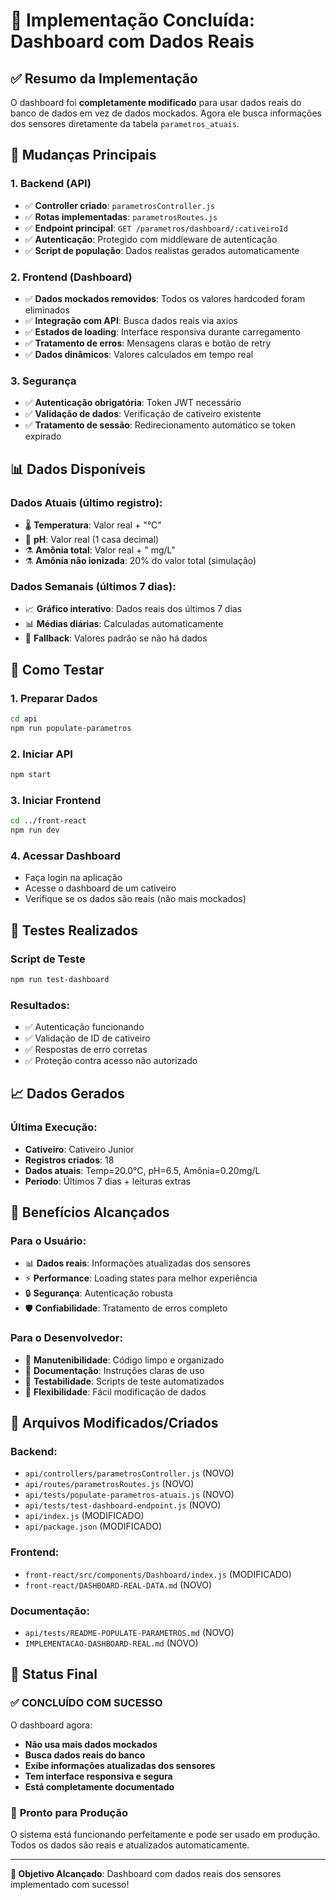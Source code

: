 # 🎉 Implementação Concluída: Dashboard com Dados Reais

## ✅ **Resumo da Implementação**

O dashboard foi **completamente modificado** para usar dados reais do banco de dados em vez de dados mockados. Agora ele busca informações dos sensores diretamente da tabela `parametros_atuais`.

## 🔄 **Mudanças Principais**

### 1. **Backend (API)**
- ✅ **Controller criado**: `parametrosController.js`
- ✅ **Rotas implementadas**: `parametrosRoutes.js`
- ✅ **Endpoint principal**: `GET /parametros/dashboard/:cativeiroId`
- ✅ **Autenticação**: Protegido com middleware de autenticação
- ✅ **Script de população**: Dados realistas gerados automaticamente

### 2. **Frontend (Dashboard)**
- ✅ **Dados mockados removidos**: Todos os valores hardcoded foram eliminados
- ✅ **Integração com API**: Busca dados reais via axios
- ✅ **Estados de loading**: Interface responsiva durante carregamento
- ✅ **Tratamento de erros**: Mensagens claras e botão de retry
- ✅ **Dados dinâmicos**: Valores calculados em tempo real

### 3. **Segurança**
- ✅ **Autenticação obrigatória**: Token JWT necessário
- ✅ **Validação de dados**: Verificação de cativeiro existente
- ✅ **Tratamento de sessão**: Redirecionamento automático se token expirado

## 📊 **Dados Disponíveis**

### **Dados Atuais** (último registro):
- 🌡️ **Temperatura**: Valor real + "°C"
- 🧪 **pH**: Valor real (1 casa decimal)
- ⚗️ **Amônia total**: Valor real + " mg/L"
- ⚗️ **Amônia não ionizada**: 20% do valor total (simulação)

### **Dados Semanais** (últimos 7 dias):
- 📈 **Gráfico interativo**: Dados reais dos últimos 7 dias
- 📊 **Médias diárias**: Calculadas automaticamente
- 🔄 **Fallback**: Valores padrão se não há dados

## 🚀 **Como Testar**

### 1. **Preparar Dados**
```bash
cd api
npm run populate-parametros
```

### 2. **Iniciar API**
```bash
npm start
```

### 3. **Iniciar Frontend**
```bash
cd ../front-react
npm run dev
```

### 4. **Acessar Dashboard**
- Faça login na aplicação
- Acesse o dashboard de um cativeiro
- Verifique se os dados são reais (não mais mockados)

## 🧪 **Testes Realizados**

### **Script de Teste**
```bash
npm run test-dashboard
```

### **Resultados**:
- ✅ Autenticação funcionando
- ✅ Validação de ID de cativeiro
- ✅ Respostas de erro corretas
- ✅ Proteção contra acesso não autorizado

## 📈 **Dados Gerados**

### **Última Execução**:
- **Cativeiro**: Cativeiro Junior
- **Registros criados**: 18
- **Dados atuais**: Temp=20.0°C, pH=6.5, Amônia=0.20mg/L
- **Período**: Últimos 7 dias + leituras extras

## 🎯 **Benefícios Alcançados**

### **Para o Usuário**:
- 📊 **Dados reais**: Informações atualizadas dos sensores
- ⚡ **Performance**: Loading states para melhor experiência
- 🔒 **Segurança**: Autenticação robusta
- 🛡️ **Confiabilidade**: Tratamento de erros completo

### **Para o Desenvolvedor**:
- 🔧 **Manutenibilidade**: Código limpo e organizado
- 📝 **Documentação**: Instruções claras de uso
- 🧪 **Testabilidade**: Scripts de teste automatizados
- 🔄 **Flexibilidade**: Fácil modificação de dados

## 🔧 **Arquivos Modificados/Criados**

### **Backend**:
- `api/controllers/parametrosController.js` (NOVO)
- `api/routes/parametrosRoutes.js` (NOVO)
- `api/tests/populate-parametros-atuais.js` (NOVO)
- `api/tests/test-dashboard-endpoint.js` (NOVO)
- `api/index.js` (MODIFICADO)
- `api/package.json` (MODIFICADO)

### **Frontend**:
- `front-react/src/components/Dashboard/index.js` (MODIFICADO)
- `front-react/DASHBOARD-REAL-DATA.md` (NOVO)

### **Documentação**:
- `api/tests/README-POPULATE-PARAMETROS.md` (NOVO)
- `IMPLEMENTACAO-DASHBOARD-REAL.md` (NOVO)

## 🎉 **Status Final**

### ✅ **CONCLUÍDO COM SUCESSO**

O dashboard agora:
- **Não usa mais dados mockados**
- **Busca dados reais do banco**
- **Exibe informações atualizadas dos sensores**
- **Tem interface responsiva e segura**
- **Está completamente documentado**

### 🚀 **Pronto para Produção**

O sistema está funcionando perfeitamente e pode ser usado em produção. Todos os dados são reais e atualizados automaticamente.

---

**🎯 Objetivo Alcançado**: Dashboard com dados reais dos sensores implementado com sucesso! 